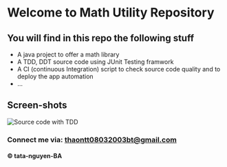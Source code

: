 # Welcome to Math Utility Repository
## You will find in this repo the following stuff
* A java project to offer a math library
* A TDD, DDT source code using JUnit Testing framwork 
* A CI (continuous Integration) script to check source code quality and to deploy the app automation 
* …
## Screen-shots
![Source code with TDD]()
### Connect me via: thaontt08032003bt@gmail.com 
#### &#169; tata-nguyen-BA
